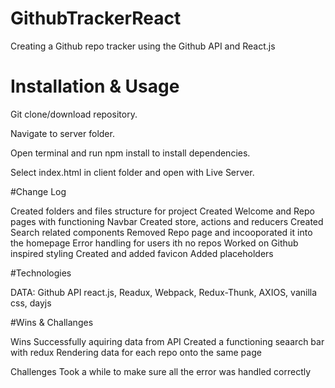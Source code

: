 # GithubTrackerReact
Creating a Github repo tracker using the Github API and React.js


# Installation & Usage

Git clone/download repository.

Navigate to server folder.

Open terminal and run npm install to install dependencies.

Select index.html in client folder and open with Live Server.

#Change Log

Created folders and files structure for project
Created Welcome and Repo pages with functioning Navbar
Created store, actions and reducers
Created Search related components
Removed Repo page and incooporated it into the homepage
Error handling for users ith no repos
Worked on Github inspired styling
Created and added favicon
Added placeholders

#Technologies

DATA: Github API
react.js, Readux, Webpack, Redux-Thunk, AXIOS, vanilla css, dayjs

#Wins & Challanges

Wins
Successfully aquiring data from API
Created a functioning seaarch bar with redux
Rendering data for each repo onto the same page

Challenges
Took a while to make sure all the error was handled correctly
